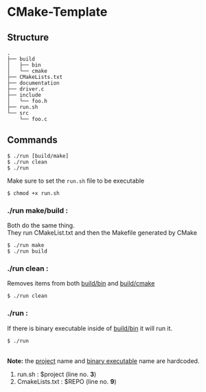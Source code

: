 # CMake-Template

## Structure
```console
.
├── build
│   ├── bin
│   └── cmake
├── CMakeLists.txt
├── documentation
├── driver.c
├── include
│   └── foo.h
├── run.sh
└── src
    └── foo.c
```

## Commands
```console
$ ./run [build/make]
$ ./run clean
$ ./run
```
Make sure to set the `run.sh` file to be executable
```console
$ chmod +x run.sh
```

### ./run make/build :
Both do the same thing. 
<br>They run CMakeList.txt and then the Makefile generated by CMake
```console 
$ ./run make
$ ./run build
```

### ./run clean :
Removes items from both <ins>build/bin</ins> and <ins>build/cmake</ins>
```console 
$ ./run clean
```

### ./run :
If there is binary executable inside of <ins>build/bin</ins> it will run it.
```console
$ ./run
```

<br><b>Note:</b> the <ins>project</ins> name and <ins>binary executable</ins> name are hardcoded.
1. run.sh : $project (line no. <b>3</b>)
2. CmakeLists.txt : $REPO (line no. <b>9</b>)
